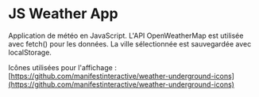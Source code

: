 # JS Weather App

Application de météo en JavaScript. L'API OpenWeatherMap est utilisée avec fetch() pour les données. La ville sélectionnée est sauvegardée avec localStorage.

Icônes utilisées pour l'affichage : [https://github.com/manifestinteractive/weather-underground-icons](https://github.com/manifestinteractive/weather-underground-icons)
